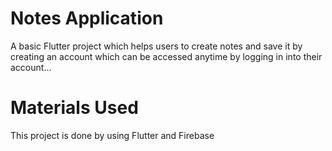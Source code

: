 # Notes Application

A basic Flutter project which helps users to create notes and save it by creating an account which can be accessed anytime by logging in into their account...







# Materials Used
This project is done by using Flutter and Firebase

